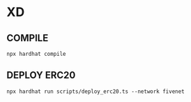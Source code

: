 # XD

## COMPILE
```
npx hardhat compile
```

## DEPLOY ERC20
```shell
npx hardhat run scripts/deploy_erc20.ts --network fivenet
```

